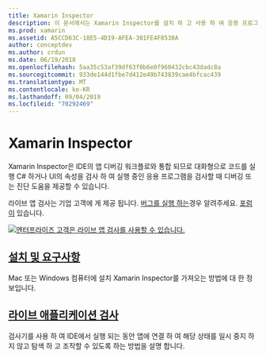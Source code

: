 ```yaml
---
title: Xamarin Inspector
description: 이 문서에서는 Xamarin Inspector를 설치 하 고 사용 하 여 응용 프로그램을 탐색 하 고 디버그 하는 방법을 설명 하는 가이드로 연결 합니다.
ms.prod: xamarin
ms.assetid: A5CCD63C-18E5-4D19-AFEA-301FE4F8538A
author: conceptdev
ms.author: crdun
ms.date: 06/19/2018
ms.openlocfilehash: 5aa35c53af39df63f0b6e0f960432cbc43dadc8a
ms.sourcegitcommit: 933de144d1fbe7d412e49b743839cae4bfcac439
ms.translationtype: MT
ms.contentlocale: ko-KR
ms.lasthandoff: 09/04/2019
ms.locfileid: "70292469"
---
```

# <a name="xamarin-inspector"></a>Xamarin Inspector

Xamarin Inspector은 IDE의 앱 디버깅 워크플로와 통합 되므로 대화형으로 코드를 실행 C# 하거나 UI의 속성을 검사 하 여 실행 중인 응용 프로그램을 검사할 때 디버깅 또는 진단 도움을 제공할 수 있습니다.

라이브 앱 검사는 기업 고객에 게 제공 됩니다. [버그를 실행 하는](~/tools/inspector/install.md#reporting-bugs)경우 알려주세요. [포럼이](https://forums.xamarin.com/categories/inspector) 있습니다.

[![](images/interactive-1.0.0-bike-inspect-3d-small.png "엔터프라이즈 고객은 라이브 앱 검사를 사용할 수 있습니다.")](images/interactive-1.0.0-bike-inspect-3d.png#lightbox)

## <a name="installation-and-requirementstoolsinspectorinstallmd"></a>[설치 및 요구사항](~/tools/inspector/install.md)

Mac 또는 Windows 컴퓨터에 설치 Xamarin Inspector를 가져오는 방법에 대 한 정보입니다.

## <a name="inspecting-live-applicationstoolsinspectorinspectmd"></a>[라이브 애플리케이션 검사](~/tools/inspector/inspect.md)

검사기를 사용 하 여 IDE에서 실행 되는 동안 앱에 연결 하 여 해당 상태를 일시 중지 하지 않고 탐색 하 고 조작할 수 있도록 하는 방법을 설명 합니다.


